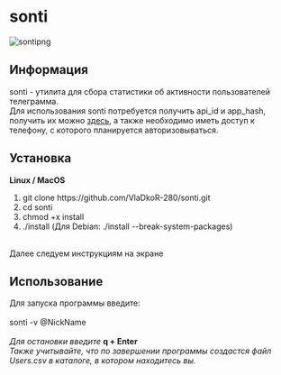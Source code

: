 # sonti
![sontipng](https://github.com/VlaDkoR-280/sonti/assets/64364757/bd9aa2f3-f266-4071-86af-4ea0c8a8ce44)
<h2>Информация</h2>
sonti - утилита для сбора статистики об активности пользователей телеграмма.
<br>
Для использования sonti потребуется получить api_id и app_hash, получить их можно <a href="https://my.telegram.org/apps">здесь</a>, 
а также необходимо иметь доступ к телефону, с которого планируется авторизовываться.
<h2>Установка</h2>

<b>Linux / MacOS</b>

<ol>
    <li>git clone https://github.com/VlaDkoR-280/sonti.git
    <li>cd sonti
    <li>chmod +x install
    <li>./install (Для Debian: ./install --break-system-packages)
</ol>
<br>
Далее следуем инструкциям на экране
<br>
<h2>Использование</h2>
Для запуска программы введите:<br><br>
sonti -v @NickName<br><br>
<i>Для остановки введите</i> <b>q + Enter</b>
<br>
<i>Также учитывайте, что по завершении программы создастся файл Users.csv в каталоге, в котором находитесь вы.
